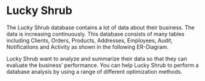 # Lucky Shrub

The Lucky Shrub database contains a lot of data about their business. The data is increasing continuously. This database consists of many tables including Clients, Orders, Products,  Addresses, Employees, Audit, Notifications and Activity as shown in the following ER-Diagram.

Lucky Shrub want to analyze and summarize their data so that they can evaluate the business’ performance. You can help Lucky Shrub to perform a database analysis by using a range of different optimization methods.